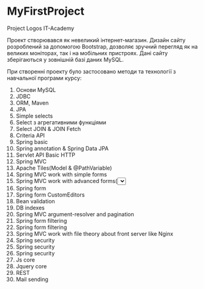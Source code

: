# MyFirstProject
Project Logos IT-Academy

Проект створювався як невеликий інтернет-магазин.
Дизайн сайту розроблений за допомогою Bootstrap, дозволяє зручний перегляд як на великих моніторах, так і на мобільних пристроях.
Дані сайту зберігаються у зовнішній базі даних MySQL.

При створенні проекту було застосовано методи та технології з навчальної програми курсу:

1. Основи MySQL
2. JDBC
3. ORM, Maven
4. JPA
5. Simple selects
6. Select з агрегативними функціями
7. Select JOIN & JOIN Fetch
8. Criteria API
9. Spring basic
10. Spring annotation & Spring Data JPA
11. Servlet API Basic HTTP
12. Spring MVC
13. Apache Tiles(Model & @PathVariable)
14. Spring MVC work with simple forms
15. Spring MVC work with advanced forms(<select>, <input> types)
16. Spring form
17. Spring form CustomEditors
18. Bean validation
19. DB indexes
20. Spring MVC argument-resolver and pagination
21. Spring form filtering
22. Spring form filtering
23. Spring MVC work with file theory about front server like Nginx
24. Spring security
25. Spring security
26. Spring security
27. Js core
28. Jquery core
29. REST
30. Mail sending


